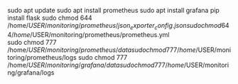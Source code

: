 sudo apt update
sudo apt install prometheus
sudo apt install grafana
pip install flask
sudo chmod 644 /home/$USER/monitoring/prometheus/json_exporter_config.json   
sudo chmod 644 /home/$USER/monitoring/prometheus/prometheus.yml               
sudo chmod 777 /home/$USER/monitoring/prometheus/data
sudo chmod 777 /home/$USER/monitoring/prometheus/logs
sudo chmod 777 /home/$USER/monitoring/grafana/data
sudo chmod 777 /home/$USER/monitoring/grafana/logs
